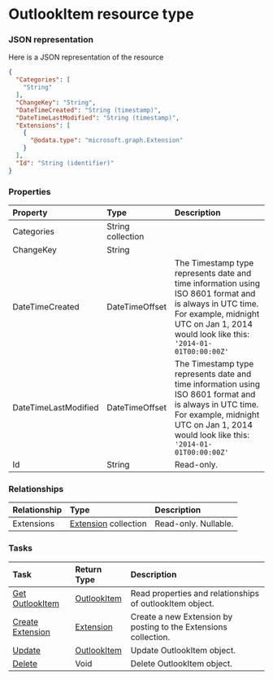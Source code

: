 # OutlookItem resource type



### JSON representation

Here is a JSON representation of the resource

```json
{
  "Categories": [
    "String"
  ],
  "ChangeKey": "String",
  "DateTimeCreated": "String (timestamp)",
  "DateTimeLastModified": "String (timestamp)",
  "Extensions": [
    {
      "@odata.type": "microsoft.graph.Extension"
    }
  ],
  "Id": "String (identifier)"
}

```
### Properties
| Property	   | Type	|Description|
|:---------------|:--------|:----------|
|Categories|String collection||
|ChangeKey|String||
|DateTimeCreated|DateTimeOffset|The Timestamp type represents date and time information using ISO 8601 format and is always in UTC time. For example, midnight UTC on Jan 1, 2014 would look like this: `'2014-01-01T00:00:00Z'`|
|DateTimeLastModified|DateTimeOffset|The Timestamp type represents date and time information using ISO 8601 format and is always in UTC time. For example, midnight UTC on Jan 1, 2014 would look like this: `'2014-01-01T00:00:00Z'`|
|Id|String| Read-only.|

### Relationships
| Relationship | Type	|Description|
|:---------------|:--------|:----------|
|Extensions|[Extension](extension.md) collection| Read-only. Nullable.|

### Tasks

| Task		   | Return Type	|Description|
|:---------------|:--------|:----------|
|[Get OutlookItem](../api/outlookitem_get.md) | [OutlookItem](outlookitem.md) |Read properties and relationships of outlookItem object.|
|[Create Extension](../api/outlookitem_post_extensions.md) |[Extension](extension.md)| Create a new Extension by posting to the Extensions collection.|
|[Update](../api/outlookitem_update.md) | [OutlookItem](outlookitem.md)	|Update OutlookItem object. |
|[Delete](../api/outlookitem_delete.md) | Void	|Delete OutlookItem object. |

<!-- uuid: 6dded631-a906-4bf1-b054-b5a2995aa145
2015-10-09 17:20:41 UTC -->